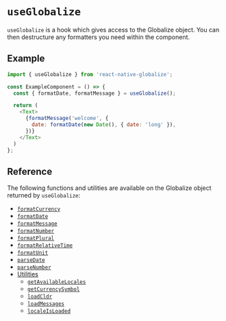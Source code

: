 # `useGlobalize`

`useGlobalize` is a hook which gives access to the Globalize object. You can then destructure any formatters you need within the component.

## Example

```js
import { useGlobalize } from 'react-native-globalize';

const ExampleComponent = () => {
  const { formatDate, formatMessage } = useGlobalize();

  return (
    <Text>
      {formatMessage('welcome', {
        date: formatDate(new Date(), { date: 'long' }),
      })}
    </Text>
  )
};
```

## Reference

The following functions and utilities are available on the Globalize object returned by `useGlobalize`:

- [`formatCurrency`](formatCurrency.md)
- [`formatDate`](formatDate.md)
- [`formatMessage`](formatMessage.md)
- [`formatNumber`](formatNumber.md)
- [`formatPlural`](formatPlural.md)
- [`formatRelativeTime`](formatRelativeTime.md)
- [`formatUnit`](formatUnit.md)
- [`parseDate`](parseDate.md)
- [`parseNumber`](parseNumber.md)
- [Utilities](utilities.md)
  - [`getAvailableLocales`](utilities.md#getavailablelocales)
  - [`getCurrencySymbol`](utilities.md#getcurrencysymbol)
  - [`loadCldr`](utilities.md#loadcldr)
  - [`loadMessages`](utilities.md#loadmessages)
  - [`localeIsLoaded`](utilities.md#localeisloaded)
